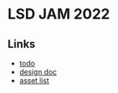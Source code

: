 # LSD JAM 2022

## Links

- [todo](todo.md)
- [design doc](https://docs.google.com/document/d/1oL8EBbVYHQczLtNStlBLct45n_2OlZ-Vc6V1o-twMao/edit?usp=sharing)
- [asset list](https://docs.google.com/spreadsheets/d/1MuvMEfPaBmlsiBhQjceS96cFw8ItUgw6yD29v8vqo3c/edit?usp=sharing)